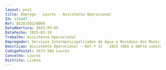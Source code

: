 ```yaml
--- 
layout: post
title: Emprego - Loures - Assistente Operacional
Id: 133447
Ref: OE202503/0099
DataAbertura: 2025-03-05
DataFecho: 2025-03-19
Trabalho: Assistente Operacional
Empregador: Serviços Intermunicipalizados de Água e Resíduos dos Municípios de Loures e Odivelas
Descricao: Assistente Operacional – Ref.ª 12   2025 (DEA e DAF)A constante no mapa anexo à LTFP, previsto no art.º 88.º daquele diploma, correspondente ao grau de complexidade 1   Funções de natureza executiva, de carácter manual ou mecânico, enquadra das em diretivas gerais bem definidas e com graus de complexidade variáveis. Execução de tarefas de apoio elementares, indispensáveis ao funcionamento dos órgãos e serviços, podendo com portar esforço físico. Responsabilidade pelos equipamentos sob sua guarda e pela sua correta utilização, procedendo, quando necessário, à manutenção e reparação dos mesmos.Ao Assistente Operacional,  incumbe ainda especificamente o exercício de todas as atividades inerentes à prossecução das atribuições da respetiva unidade orgânica nomeadamente    Departamento de Exploração de Águas 1.	Executar as ações definidas no plano de lavagem e desinfeção dos reservatórios 2.	Executar as ações definidas no plano de manutenção da telegestão, contribuindo para melhorar a segurança da exploração 3.	Executar as manobras nos elementos de controlo de abastecimento nos Reservatórios e Estações Elevatórias 4.	Inspecionar periodicamente as infraestruturas de abastecimento de água e reportar necessidades de manutenção 5.	Acompanhar a reparação de roturas em condutas de abastecimento do tipo elevatórias ou adutoras a reservatórios 6.	Executar as ações definidas no plano de manutenção de Válvulas de Controlo Hidráulico (VCH) 7.	Executar manobras de manutenção corretiva de VCH 8.	Parametrizar as VCH com os valores estabelecidos superiormente 9.	Colaboração na atualização do cadastro.10.	Efetuar o controle dos níveis de reservatórios e funcionamento das estações elevatórias e hidropressoras (gestão e monitorização de caudais, pressões e horas de funcionamento) 11.	Monitorizar o sistema de tratamento e comunicar as anomalias registadas à Divisão de Laboratório e Qualidade 12.	Monitorizar o sistema de Telegestão de Águas Residuais e comunicar as anomalias regista dos ao responsável 13.	Elaborar de fichas de avarias de equipamentos 14.	Monitorizar e reportar anomalias no sistema de abastecimento água de acordo com procedimentos 15.	Compilar os dados de Telegestão para elaboração de relatórios de balanços hídricos e de tempos de funcionamento de bombagem 16.	Otimizar os consumos energéticos das estações elevatórias  17.	Efetuar visitas a instalações de abastecimento para verificação e correção de anomalias.18.	Executar rastreios de redes de água, em aplicação informática, em articulação com outros sectores da divisão de acordo com os procedimentos definidos 19.	Executar a deteção de fugas na via pública recorrendo à utilização de Geofone, análise de água solicitada à Divisão de Laboratório e Qualidade e Logger’s (registador) 20.	Registar em aplicação informática fugas de água para posterior reparação pela Divisão de Redes e Manutenção 21.	Medir pressões de água para efeitos de projeto, em articulação com a Divisão de Cadastros, Estudo e Projetos e registo em aplicação informática 22.	Instalar e recolher dataloggers (registador de dados) instalados na rede pública ou predial de abastecimento de água 23.	Elaborar relatórios de resultados do logger e remeter para o superior hierárquico.24.	Executar diariamente ações de limpeza, recorrendo a ferramentas manuais e equipamentos elétricos ligeiros do Plano de Manutenção de Infraestruturas de águas Residuais25.	Instalar equipamentos portáteis no interior das caixas de visita e efetuar a respetiva manutençãoDepartamento Administrativo e Financeiro 1.	Organizar o funcionamento do armazém, nomeadamente no que diz respeito à conservação, movimentação de mercadorias, equipamentos e materiais e sua limpeza 2.	Rececionar o material adquirido, garantindo a conformidade do mesmo com as guias e ou faturas 3.	Verificar a conformidade entre as mercadorias recebidas e as respetivas notas de encomenda, conferir e receber produtos solicitados 4.	Manter atualizados os registos de existências e entradas e saídas dos materiais e mercadori as em aplicação informática 5.	Conferir e entregar os produtos solicitados pelas diferentes unidades orgânicas, e dar saída dos produtos em aplicação informática 6.	Zelar pelas condições de armazenagem e segurança das existências 7.	Orientar as cargas, quando necessário, colaborando com os entregadores nas descargas de encomendas 8.	Proceder à avaliação periódica das condições dos produtos existentes em armazém com vis ta a detetar ou prevenir situações de deterioração 9.	Realizar o inventário ao armazém.
CodigoPostal: 2674-504 Loures
Concelho: Loures
Distrito: Lisboa
--- 
```

